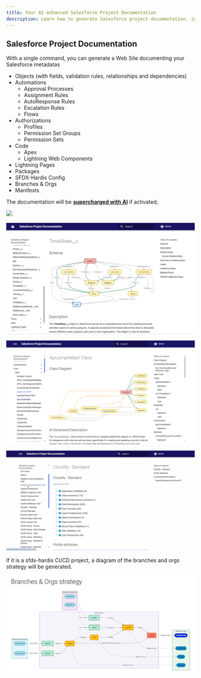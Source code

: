 ```yaml
---
title: Your AI-enhanced Salesforce Project Documentation
description: Learn how to generate Salesforce project documentation, including Flows Visual Differences in History
---
```

<!-- markdownlint-disable MD013 -->

## Salesforce Project Documentation

With a single command, you can generate a Web Site documenting your Salesforce metadatas

- Objects (with fields, validation rules, relationships and dependencies)
- Automations
  - Approval Processes
  - Assignment Rules
  - AutoResponse Rules
  - Escalation Rules
  - Flows
- Authorizations
  - Profiles
  - Permission Set Groups
  - Permission Sets
- Code
  - Apex
  - Lightning Web Components
- Lightning Pages
- Packages
- SFDX-Hardis Config
- Branches & Orgs
- Manifests

The documentation will be [**supercharged with AI**](salesforce-ai-setup.md) if activated;

![](assets/images/project-documentation.gif)

![](assets/images/screenshot-object-diagram.jpg)

![](assets/images/screenshot-doc-apex.png)

![](assets/images/screenshot-project-doc-profile.gif)

If it is a sfdx-hardis CI/CD project, a diagram of the branches and orgs strategy will be generated.

![](assets/images/screenshot-doc-branches-strategy.jpg)

